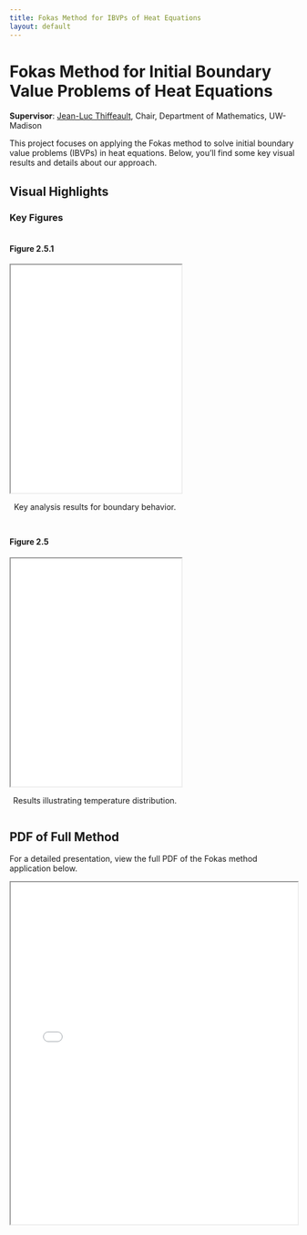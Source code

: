 ```yaml
---
title: Fokas Method for IBVPs of Heat Equations
layout: default
---
```


# Fokas Method for Initial Boundary Value Problems of Heat Equations

**Supervisor**: [Jean-Luc Thiffeault](https://people.math.wisc.edu/~thiffeault/), Chair, Department of Mathematics, UW-Madison

This project focuses on applying the Fokas method to solve initial boundary value problems (IBVPs) in heat equations. Below, you’ll find some key visual results and details about our approach.

## Visual Highlights

### Key Figures

<div style="display: flex; flex-wrap: wrap; gap: 10px;">
    <div style="flex: 1; min-width: 300px; max-width: 45%;">
        <h4>Figure 2.5.1</h4>
        <iframe src="figures/Fokas%202.5.1.pdf" width="100%" height="400px"></iframe>
        <p style="text-align: center;">Key analysis results for boundary behavior.</p>
    </div>
    <div style="flex: 1; min-width: 300px; max-width: 45%;">
        <h4>Figure 2.5</h4>
        <iframe src="figures/Fokas%202.5.pdf" width="100%" height="400px"></iframe>
        <p style="text-align: center;">Results illustrating temperature distribution.</p>
    </div>
</div>

## PDF of Full Method

For a detailed presentation, view the full PDF of the Fokas method application below.

<iframe src="Fokas_method_for_heat_equations.pdf" width="100%" height="600px">
    This browser does not support PDFs. Please download the PDF to view it:
    <a href="Fokas_method_for_heat_equations.pdf">Download PDF</a>.
</iframe>
